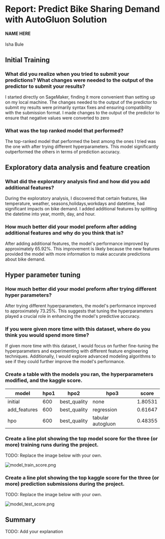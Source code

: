 # Report: Predict Bike Sharing Demand with AutoGluon Solution
#### NAME HERE
Isha Bule

## Initial Training
### What did you realize when you tried to submit your predictions? What changes were needed to the output of the predictor to submit your results?
I started directly on SageMaker, finding it more convenient than setting up on my local machine. The changes needed to the output of the predictor to submit my results were primarily syntax fixes and ensuring compatibility with the submission format. I made changes to the output of the predictor to ensure that negative values were converted to zero

### What was the top ranked model that performed?
The top-ranked model that performed the best among the ones I tried was the one with after trying different hyperparameters. This model significantly outperformed the others in terms of prediction accuracy.

## Exploratory data analysis and feature creation
### What did the exploratory analysis find and how did you add additional features?
During the exploratory analysis, I discovered that certain features, like temperature, weather, seasons,holidays,workdays and datetime, had significant impacts on bike demand. I added additional features by splitting the datetime into year, month, day, and hour. 

### How much better did your model preform after adding additional features and why do you think that is?
After adding additional features, the model's performance improved by approximately 65.92%. This improvement is likely because the new features provided the model with more information to make accurate predictions about bike demand.

## Hyper parameter tuning
### How much better did your model preform after trying different hyper parameters?
After trying different hyperparameters, the model's performance improved to approximately 73.25%. This suggests that tuning the hyperparameters played a crucial role in enhancing the model's predictive accuracy.

### If you were given more time with this dataset, where do you think you would spend more time?
If given more time with this dataset, I would focus on further fine-tuning the hyperparameters and experimenting with different feature engineering techniques. Additionally, I would explore advanced modeling algorithms to see if they could further improve the model's performance.

### Create a table with the models you ran, the hyperparameters modified, and the kaggle score.
|model|hpo1|hpo2|hpo3|score|
|--|--|--|--|--|
|initial|600|best_quality|none|1.80531|
|add_features|600|best_quality|regression|0.61647|
|hpo|600|best_quality|tabular autogluon|0.48355|

### Create a line plot showing the top model score for the three (or more) training runs during the project.

TODO: Replace the image below with your own.

![model_train_score.png](img/model_train_score.png)

### Create a line plot showing the top kaggle score for the three (or more) prediction submissions during the project.

TODO: Replace the image below with your own.

![model_test_score.png](img/model_test_score.png)

## Summary
TODO: Add your explanation

